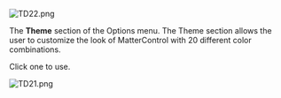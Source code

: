 ![TD22.png](http://wiki.mattercontrol.com/images/f/f6/TD22.png "TD22.png")

The **Theme** section of the Options menu.
The Theme section allows the user to customize the look of
MatterControl with 20 different color combinations.

Click one to use.

![TD21.png](http://wiki.mattercontrol.com/images/2/20/TD21.png "TD21.png")
